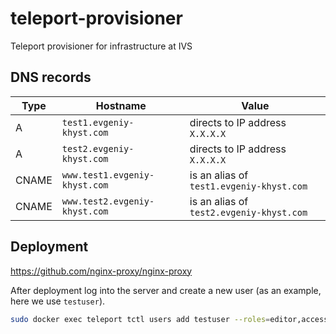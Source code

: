 # teleport-provisioner
Teleport provisioner for infrastructure at IVS

## DNS records

| Type  | Hostname                      | Value                                    |
| ----- | ----------------------------- | ---------------------------------------- |
| A     | `test1.evgeniy-khyst.com`     | directs to IP address `X.X.X.X`          |
| A     | `test2.evgeniy-khyst.com`     | directs to IP address `X.X.X.X`          |
| CNAME | `www.test1.evgeniy-khyst.com` | is an alias of `test1.evgeniy-khyst.com` |
| CNAME | `www.test2.evgeniy-khyst.com` | is an alias of `test2.evgeniy-khyst.com` |
   

## Deployment


https://github.com/nginx-proxy/nginx-proxy

After deployment log into the server and create a new user (as an example, here we use `testuser`).

``` sh
sudo docker exec teleport tctl users add testuser --roles=editor,access --logins=root,ubuntu,ec2-user
```

